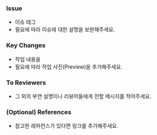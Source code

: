 ### Issue
- 이슈 태그
- 필요에 따라 이슈에 대한 설명을 보완해주세요.


### Key Changes
- 작업 내용을 
- 필요에 따라 작업 사진(Preview)을 추가해주세요.


### To Reviewers
- 그 외의 부연 설명이나 리뷰어들에게 전할 메시지를 적어주세요.


### (Optional) References
- 참고한 레퍼런스가 있다면 링크를 추가해주세요.
